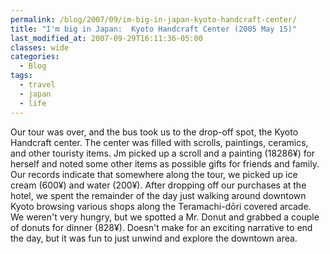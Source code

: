 ```yaml
---
permalink: /blog/2007/09/im-big-in-japan-kyoto-handcraft-center/
title: "I'm big in Japan:  Kyoto Handcraft Center (2005 May 15)"
last_modified_at: 2007-09-29T16:11:36-05:00
classes: wide
categories:
  - Blog
tags:
  - travel
  - japan
  - life
---
```


Our tour was over, and the bus took us to the drop-off spot, the Kyoto Handcraft center.  The center was filled with
scrolls, paintings, ceramics, and other touristy items.  Jm picked up a scroll and a painting (18286&yen;) for herself
and noted some other items as possible gifts for friends and family.  Our records indicate that somewhere along the tour,
we picked up ice cream (600&yen;) and water (200&yen;).  After dropping off our purchases at the hotel, we spent the
remainder of the day just walking around downtown Kyoto browsing various shops along the Teramachi-dōri covered arcade.
We weren't very hungry, but we spotted a Mr. Donut and grabbed a couple of donuts for dinner (828&yen;).  Doesn't make
for an exciting narrative to end the day, but it was fun to just unwind and explore the downtown area.